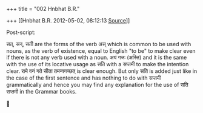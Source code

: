 +++
title = "002 Hnbhat B.R."

+++
[[Hnbhat B.R.	2012-05-02, 08:12:13 [Source](https://groups.google.com/g/samskrita/c/Bjc-nPPKpLk)]]



Post-script:

  

सत्, सन्, सती are the forms of the verb अस् which is common to be used with nouns, as the verb of existence, equal to English "to be" to make clear even if there is not any verb used with a noun. अयं गजः (अस्ति) and it is the same with the use of its locative usage as सति with a सप्तमी to make the intention clear. रामे वनं गते सीता तमन्वगच्छत् is clear enough. But only सति is added just like in the case of the first sentence and has nothing to do with सप्तमी grammatically and hence you may find any explanation for the use of सति सप्तमी in the Grammar books.




